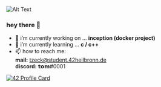 ![Alt Text](https://i.pinimg.com/originals/d2/d4/04/d2d4040732b28543deaaec67098acdc0.gif)

### hey there 👋

- 🔭 i’m currently working on ... **inception (docker project)**
- 🌱 i’m currently learning ... **c / c++**
- 📫 how to reach me: <br>
    **mail:** tzeck@student.42heilbronn.de <br>
    **discord:** 𝘁𝗼𝗺#0001

[![42 Profile Card](https://1337-readme.vercel.app/api/profile?cursus=42cursus&dark=true&email=hide&leet_logo=hide&login=tzeck)](https://profile.intra.42.fr/users/tzeck)
